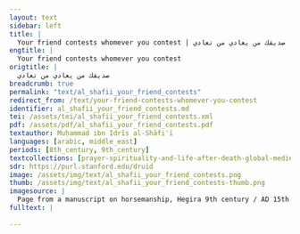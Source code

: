 ```yaml
---
layout: text
sidebar: left
title: |
  Your friend contests whomever you contest | صديقك من يعادي من تعادي
engtitle: |
  Your friend contests whomever you contest
origtitle: |
  صديقك من يعادي من تعادي
breadcrumb: true
permalink: "text/al_shafii_your_friend_contests"
redirect_from: /text/your-friend-contests-whomever-you-contest
identifier: al_shafii_your_friend_contests.md
tei: /assets/tei/al_shafii_your_friend_contests.xml
pdf: /assets/pdf/al_shafii_your_friend_contests.pdf
textauthor: Muḥammad ibn Idrīs al-Shāfiʿī
languages: [arabic, middle_east]
periods: [8th_century, 9th_century]
textcollections: [prayer-spirituality-and-life-after-death-global-medieval-perspectives]
sdr: https://purl.stanford.edu/druid 
image: /assets/img/text/al_shafii_your_friend_contests.png
thumb: /assets/img/text/al_shafii_your_friend_contests-thumb.png
imagesource: |
  Page from a manuscript on horsemanship, Hegira 9th century / AD 15th century, Paper with watercolour painting and writing in black and red ink. Museum of Islamic Art, Cairo [Image in Public Domain]
fulltext: |
  
---
```

